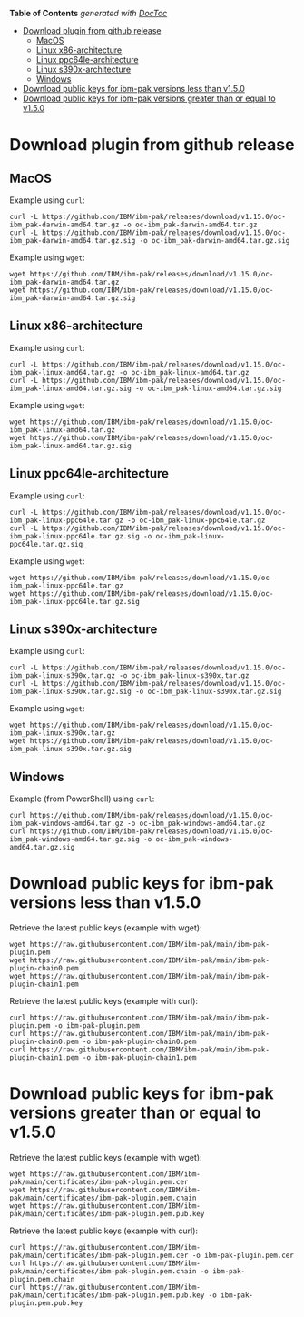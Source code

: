 <!-- START doctoc generated TOC please keep comment here to allow auto update -->
<!-- DON'T EDIT THIS SECTION, INSTEAD RE-RUN doctoc TO UPDATE -->

**Table of Contents** _generated with [DocToc](https://github.com/thlorenz/doctoc)_

- [Download plugin from github release](#download-plugin-from-github-release)
  - [MacOS](#macos)
  - [Linux x86-architecture](#linux-x86-architecture)
  - [Linux ppc64le-architecture](#linux-ppc64le-architecture)
  - [Linux s390x-architecture](#linux-s390x-architecture)
  - [Windows](#windows)
- [Download public keys for ibm-pak versions less than v1.5.0](#download-public-keys-for-ibm-pak-versions-less-than-v150)
- [Download public keys for ibm-pak versions greater than or equal to v1.5.0](#download-public-keys-for-ibm-pak-versions-greater-than-or-equal-to-v150)

<!-- END doctoc generated TOC please keep comment here to allow auto update -->

# Download plugin from github release

## MacOS

Example using `curl`:

```
curl -L https://github.com/IBM/ibm-pak/releases/download/v1.15.0/oc-ibm_pak-darwin-amd64.tar.gz -o oc-ibm_pak-darwin-amd64.tar.gz
curl -L https://github.com/IBM/ibm-pak/releases/download/v1.15.0/oc-ibm_pak-darwin-amd64.tar.gz.sig -o oc-ibm_pak-darwin-amd64.tar.gz.sig
```

Example using `wget`:

```
wget https://github.com/IBM/ibm-pak/releases/download/v1.15.0/oc-ibm_pak-darwin-amd64.tar.gz
wget https://github.com/IBM/ibm-pak/releases/download/v1.15.0/oc-ibm_pak-darwin-amd64.tar.gz.sig
```

## Linux x86-architecture

Example using `curl`:

```
curl -L https://github.com/IBM/ibm-pak/releases/download/v1.15.0/oc-ibm_pak-linux-amd64.tar.gz -o oc-ibm_pak-linux-amd64.tar.gz
curl -L https://github.com/IBM/ibm-pak/releases/download/v1.15.0/oc-ibm_pak-linux-amd64.tar.gz.sig -o oc-ibm_pak-linux-amd64.tar.gz.sig
```

Example using `wget`:

```
wget https://github.com/IBM/ibm-pak/releases/download/v1.15.0/oc-ibm_pak-linux-amd64.tar.gz
wget https://github.com/IBM/ibm-pak/releases/download/v1.15.0/oc-ibm_pak-linux-amd64.tar.gz.sig
```

## Linux ppc64le-architecture

Example using `curl`:

```
curl -L https://github.com/IBM/ibm-pak/releases/download/v1.15.0/oc-ibm_pak-linux-ppc64le.tar.gz -o oc-ibm_pak-linux-ppc64le.tar.gz
curl -L https://github.com/IBM/ibm-pak/releases/download/v1.15.0/oc-ibm_pak-linux-ppc64le.tar.gz.sig -o oc-ibm_pak-linux-ppc64le.tar.gz.sig
```

Example using `wget`:

```
wget https://github.com/IBM/ibm-pak/releases/download/v1.15.0/oc-ibm_pak-linux-ppc64le.tar.gz
wget https://github.com/IBM/ibm-pak/releases/download/v1.15.0/oc-ibm_pak-linux-ppc64le.tar.gz.sig
```

## Linux s390x-architecture

Example using `curl`:

```
curl -L https://github.com/IBM/ibm-pak/releases/download/v1.15.0/oc-ibm_pak-linux-s390x.tar.gz -o oc-ibm_pak-linux-s390x.tar.gz
curl -L https://github.com/IBM/ibm-pak/releases/download/v1.15.0/oc-ibm_pak-linux-s390x.tar.gz.sig -o oc-ibm_pak-linux-s390x.tar.gz.sig
```

Example using `wget`:

```
wget https://github.com/IBM/ibm-pak/releases/download/v1.15.0/oc-ibm_pak-linux-s390x.tar.gz
wget https://github.com/IBM/ibm-pak/releases/download/v1.15.0/oc-ibm_pak-linux-s390x.tar.gz.sig
```

## Windows

Example (from PowerShell) using `curl`:

```
curl https://github.com/IBM/ibm-pak/releases/download/v1.15.0/oc-ibm_pak-windows-amd64.tar.gz -o oc-ibm_pak-windows-amd64.tar.gz
curl https://github.com/IBM/ibm-pak/releases/download/v1.15.0/oc-ibm_pak-windows-amd64.tar.gz.sig -o oc-ibm_pak-windows-amd64.tar.gz.sig
```

# Download public keys for ibm-pak versions less than v1.5.0

Retrieve the latest public keys (example with wget):

```
wget https://raw.githubusercontent.com/IBM/ibm-pak/main/ibm-pak-plugin.pem
wget https://raw.githubusercontent.com/IBM/ibm-pak/main/ibm-pak-plugin-chain0.pem
wget https://raw.githubusercontent.com/IBM/ibm-pak/main/ibm-pak-plugin-chain1.pem
```

Retrieve the latest public keys (example with curl):

```
curl https://raw.githubusercontent.com/IBM/ibm-pak/main/ibm-pak-plugin.pem -o ibm-pak-plugin.pem
curl https://raw.githubusercontent.com/IBM/ibm-pak/main/ibm-pak-plugin-chain0.pem -o ibm-pak-plugin-chain0.pem
curl https://raw.githubusercontent.com/IBM/ibm-pak/main/ibm-pak-plugin-chain1.pem -o ibm-pak-plugin-chain1.pem
```

# Download public keys for ibm-pak versions greater than or equal to v1.5.0

Retrieve the latest public keys (example with wget):

```
wget https://raw.githubusercontent.com/IBM/ibm-pak/main/certificates/ibm-pak-plugin.pem.cer
wget https://raw.githubusercontent.com/IBM/ibm-pak/main/certificates/ibm-pak-plugin.pem.chain
wget https://raw.githubusercontent.com/IBM/ibm-pak/main/certificates/ibm-pak-plugin.pem.pub.key
```

Retrieve the latest public keys (example with curl):

```
curl https://raw.githubusercontent.com/IBM/ibm-pak/main/certificates/ibm-pak-plugin.pem.cer -o ibm-pak-plugin.pem.cer
curl https://raw.githubusercontent.com/IBM/ibm-pak/main/certificates/ibm-pak-plugin.pem.chain -o ibm-pak-plugin.pem.chain
curl https://raw.githubusercontent.com/IBM/ibm-pak/main/certificates/ibm-pak-plugin.pem.pub.key -o ibm-pak-plugin.pem.pub.key
```
